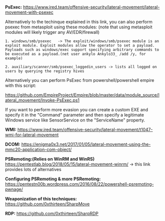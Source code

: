 **PsExec:** https://www.ired.team/offensive-security/lateral-movement/lateral-movement-with-psexec

Alternatively to the techinque explained in this link, you can also perform psexec from metasploit using these modules:
(note that using metasploit modules will likely trigger any AV/EDR/firewall)

```
1. windows/smb/psexec   -> The exploit/windows/smb/psexec module is an exploit module. Exploit modules allow the operator to set a payload. Payloads such as windows/exec support specifying arbitrary commands to be executed as a payload.(net user ankylo Ankylo33_ /add /y, for example)

2. auxiliary/scanner/smb/psexec_loggedin_users -> lists all logged on users by querying the registry hives
```

Alternatively you can perform PsExec from powershell/powershell empire with this script: 

https://github.com/EmpireProject/Empire/blob/master/data/module_source/lateral_movement/Invoke-PsExec.ps1

If you want to perform more evasion you can create a custom EXE and specify it in the "Command" parameter and then specify a legitimate Windows service like SensorService on the "ServiceName" property.

**WMI:** https://www.ired.team/offensive-security/lateral-movement/t1047-wmi-for-lateral-movement

**DCOM:** https://enigma0x3.net/2017/01/05/lateral-movement-using-the-mmc20-application-com-object/

**PSRemoting:(Relies on WinRM and WinRS)** https://pentestlab.blog/2018/05/15/lateral-movement-winrm/  -> this link provides lots of alternatives

**Configuring PSRemoting & more PSRemoting:** https://pentestn00b.wordpress.com/2016/08/22/powershell-psremoting-pwnage/

**Weaponization of this techniques:** https://github.com/0xthirteen/SharpMove

**RDP:** https://github.com/0xthirteen/SharpRDP
